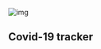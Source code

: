 ![img](https://user-images.githubusercontent.com/58394648/89318525-8605f100-d69c-11ea-8ae5-c5fd070d9ba0.png)

## Covid-19 tracker 
